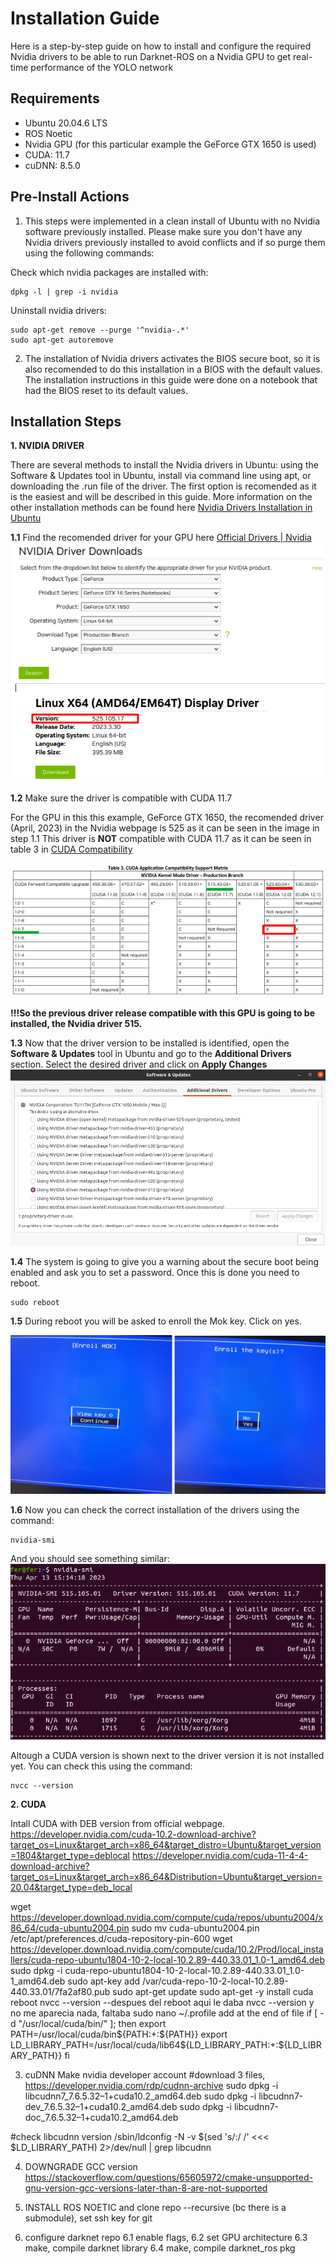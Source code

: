 # Installation Guide
Here is a step-by-step guide on how to install and configure the required Nvidia drivers to be able to run Darknet-ROS on a Nvidia GPU to get real-time performance of the YOLO network

## Requirements
- Ubuntu 20.04.6 LTS
- ROS Noetic
- Nvidia GPU (for this particular example the GeForce GTX 1650 is used)
- CUDA: 11.7
- cuDNN: 8.5.0

## Pre-Install Actions

1. This steps were implemented in a clean install of Ubuntu with no Nvidia software previously installed. Please make sure you don't have any Nvidia drivers previously installed to avoid conflicts and if so purge them using the following commands: 
	
Check which nvidia packages are installed with: 

	dpkg -l | grep -i nvidia
	
Uninstall nvidia drivers:

	sudo apt-get remove --purge '^nvidia-.*'
	sudo apt-get autoremove
	
2. The installation of Nvidia drivers activates the BIOS secure boot, so it is also recomended to do this installation in a BIOS with the default values. The installation instructions in this guide were done on a notebook that had the BIOS reset to its default values. 

## Installation Steps

**1. NVIDIA DRIVER**

There are several methods to install the Nvidia drivers in Ubuntu: using the Software & Updates tool in Ubuntu, install via command line using apt, or downloading the .run file of the driver. The first option is recomended as it is the easiest and will be described in this guide.
More information on the other installation methods can be found here [Nvidia Drivers Installation in Ubuntu](https://phoenixnap.com/kb/install-nvidia-drivers-ubuntu#ftoc-heading-11)

**1.1** Find the recomended driver for your GPU here [Official Drivers | Nvidia](https://www.nvidia.com/download/index.aspx)
![Recommended_Driver](Recommended_Driver.png)

**1.2** Make sure the driver is compatible with CUDA 11.7

For the GPU in this this example, GeForce GTX 1650, the recomended driver (April, 2023) in the Nvidia webpage is 525 as it can be seen in the image in step 1.1 
This driver is **NOT** compatible with CUDA 11.7 as it can be seen in table 3 in [CUDA Compatibility](https://docs.nvidia.com/deploy/cuda-compatibility/)

![CUDA_compatibility](CUDA_compatibility.png)

**!!!So the previous driver release compatible with this GPU is going to be installed, the Nvidia driver 515.**
	 
	 
**1.3** Now that the driver version to be installed is identified, open the **Software & Updates** tool in Ubuntu and go to the **Additional Drivers** section. Select the desired driver and click on **Apply Changes**
![Software&Updates](Software&Updates_AdditionalDrivers.png)

**1.4** The system is going to give you a warning about the secure boot being enabled and ask you to set a password. Once this is done you need to reboot. 
	
	sudo reboot
	
**1.5** During reboot you will be asked to enroll the Mok key. Click on yes.

![Mok_key](Mok_key.png)

**1.6** Now you can check the correct installation of the drivers using the command:
	
	nvidia-smi	
	
And you should see something similar:
![nvidia-smi](nvidia-smi.png)
	
Altough a CUDA version is shown next to the driver version it is not installed yet. You can check this using the command:
	
	nvcc --version
	
**2. CUDA**

Intall CUDA with DEB version from official webpage. 
https://developer.nvidia.com/cuda-10.2-download-archive?target_os=Linux&target_arch=x86_64&target_distro=Ubuntu&target_version=1804&target_type=deblocal
https://developer.nvidia.com/cuda-11-4-4-download-archive?target_os=Linux&target_arch=x86_64&Distribution=Ubuntu&target_version=20.04&target_type=deb_local

wget https://developer.download.nvidia.com/compute/cuda/repos/ubuntu2004/x86_64/cuda-ubuntu2004.pin
sudo mv cuda-ubuntu2004.pin /etc/apt/preferences.d/cuda-repository-pin-600
wget https://developer.download.nvidia.com/compute/cuda/10.2/Prod/local_installers/cuda-repo-ubuntu1804-10-2-local-10.2.89-440.33.01_1.0-1_amd64.deb
sudo dpkg -i cuda-repo-ubuntu1804-10-2-local-10.2.89-440.33.01_1.0-1_amd64.deb
sudo apt-key add /var/cuda-repo-10-2-local-10.2.89-440.33.01/7fa2af80.pub
sudo apt-get update
sudo apt-get -y install cuda
reboot
nvcc --version
--despues del reboot aqui le daba nvcc --version y no me aparecia nada, faltaba 
sudo nano ~/.profile
 add at the end of file
 if [ -d "/usr/local/cuda/bin/" ]; then
     export PATH=/usr/local/cuda/bin${PATH:+:${PATH}}
     export LD_LIBRARY_PATH=/usr/local/cuda/lib64${LD_LIBRARY_PATH:+:${LD_LIBRARY_PATH}}
 fi

3. cuDNN
Make nvidia developer account
 #download 3 files, https://developer.nvidia.com/rdp/cudnn-archive
 sudo dpkg -i libcudnn7_7.6.5.32–1+cuda10.2_amd64.deb
 sudo dpkg -i libcudnn7-dev_7.6.5.32–1+cuda10.2_amd64.deb
 sudo dpkg -i libcudnn7-doc_7.6.5.32–1+cuda10.2_amd64.deb

 #check libcudnn version
 /sbin/ldconfig -N -v $(sed 's/:/ /' <<< $LD_LIBRARY_PATH) 2>/dev/null | grep libcudnn
 
 4. DOWNGRADE GCC version  https://stackoverflow.com/questions/65605972/cmake-unsupported-gnu-version-gcc-versions-later-than-8-are-not-supported
 
 5.  INSTALL ROS NOETIC and clone repo --recursive (bc there is a submodule), set ssh key for git
 
 6. configure darknet repo
 6.1 enable flags, 
 6.2 set GPU architecture
 6.3 make, compile darknet library
 6.4 make, compile darknet_ros pkg

